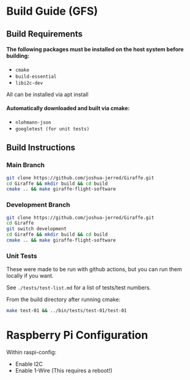 # Build Guide (GFS)

## Build Requirements
#### The following packages must be installed on the host system before building:
- ``cmake``
- ``build-essential``
- ``libi2c-dev``
  
All can be installed via apt install

#### Automatically downloaded and built via cmake:
- ``nlohmann-json``
- ``googletest (for unit tests)``

## Build Instructions
### Main Branch
``` bash
git clone https://github.com/joshua-jerred/Giraffe.git
cd Giraffe && mkdir build && cd build
cmake .. && make giraffe-flight-software
```
### Development Branch
``` bash
git clone https://github.com/joshua-jerred/Giraffe.git
cd Giraffe
git switch development
cd Giraffe && mkdir build && cd build
cmake .. && make giraffe-flight-software
```

### Unit Tests
These were made to be run with github actions, but you can run them locally if you want.

See ``./tests/test-list.md`` for a list of tests/test numbers.

From the build directory after running cmake:
``` bash
make test-01 && ../bin/tests/test-01/test-01
```



# Raspberry Pi Configuration
Within raspi-config:
- Enable I2C
- Enable 1-Wire (This requires a reboot!)